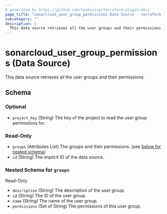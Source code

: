 ```yaml
---
# generated by https://github.com/hashicorp/terraform-plugin-docs
page_title: "sonarcloud_user_group_permissions Data Source - terraform-provider-sonarcloud"
subcategory: ""
description: |-
  This data source retrieves all the user groups and their permissions.
---
```


# sonarcloud_user_group_permissions (Data Source)

This data source retrieves all the user groups and their permissions.



<!-- schema generated by tfplugindocs -->
## Schema

### Optional

- `project_key` (String) The key of the project to read the user group permissions for.

### Read-Only

- `groups` (Attributes List) The groups and their permissions. (see [below for nested schema](#nestedatt--groups))
- `id` (String) The implicit ID of the data source.

<a id="nestedatt--groups"></a>
### Nested Schema for `groups`

Read-Only:

- `description` (String) The description of the user group.
- `id` (String) The ID of the user group.
- `name` (String) The name of the user group.
- `permissions` (Set of String) The permissions of this user group.


